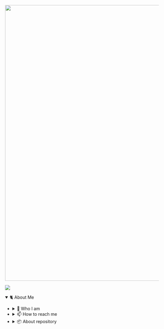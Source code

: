 <img src="https://user-images.githubusercontent.com/25022140/182437236-723b85ed-cd67-45ee-9ea1-f5dff4049ba5.png" width="900"/>

![][1]

<details open><summary>🐈 About Me</summary>

>

* <details><summary>👻 Who I am</summary>

  >

  * 💻 An ordinary software engineer

  </details>

* <details><summary>📫 How to reach me</summary>

  >
  * [**Telegram**][2] · [**Stack Overflow**][3]
  </details>
  
* <details><summary>📦 About repository</summary>

  >

  [![Readme Card](https://github-readme-stats.vercel.app/api/pin/?username=qaz7456&repo=compression-app)](https://github.com/anuraghazra/github-readme-stats)

  </details>
  
</details>

[1]: https://komarev.com/ghpvc/?username=qaz7456&color=ac6030&style=for-the-badge
[2]: https://t.me/qaz7456
[3]: https://stackoverflow.com/users/12709613/ian
